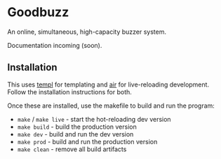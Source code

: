 # Goodbuzz

An online, simultaneous, high-capacity buzzer system.

Documentation incoming (soon).

## Installation

This uses [templ](https://github.com/a-h/templ) for templating and [air](https://github.com/air-verse/air) for live-reloading development.
Follow the installation instructions for both.

Once these are installed, use the makefile to build and run the program:

- `make` / `make live` - start the hot-reloading dev version
- `make build` - build the production version
- `make dev` - build and run the dev  version
- `make prod` - build and run the production  version
- `make clean` - remove all build artifacts
